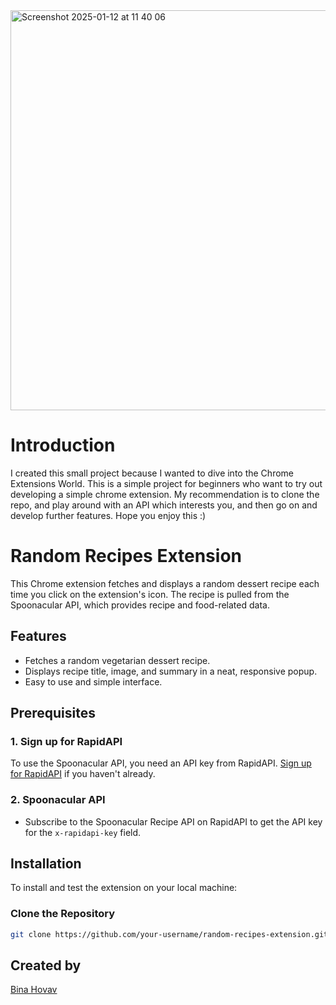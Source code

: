 
<img width="640" alt="Screenshot 2025-01-12 at 11 40 06" src="https://github.com/user-attachments/assets/72bd56a8-c834-4837-b975-dd0946c8a955" />

# Introduction

I created this small project because I wanted to dive into the Chrome Extensions World.
This is a simple project for beginners who want to try out developing a simple chrome extension.
My recommendation is to clone the repo, and play around with an API which interests you, and then go on and develop further features.
Hope you enjoy this :)

# Random Recipes Extension

This Chrome extension fetches and displays a random dessert recipe each time you click on the extension's icon. The recipe is pulled from the Spoonacular API, which provides recipe and food-related data.

## Features

- Fetches a random vegetarian dessert recipe.
- Displays recipe title, image, and summary in a neat, responsive popup.
- Easy to use and simple interface.

## Prerequisites

### 1. **Sign up for RapidAPI**

To use the Spoonacular API, you need an API key from RapidAPI. [Sign up for RapidAPI](https://rapidapi.com/) if you haven't already.

### 2. **Spoonacular API**

- Subscribe to the Spoonacular Recipe API on RapidAPI to get the API key for the `x-rapidapi-key` field.

## Installation

To install and test the extension on your local machine:

### **Clone the Repository**
```bash
git clone https://github.com/your-username/random-recipes-extension.git
```

## Created by
[Bina Hovav](https://www.linkedin.com/in/bina-hovav/)


